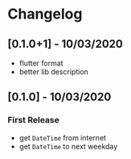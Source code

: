 # Changelog

## [0.1.0+1] - 10/03/2020

* flutter format
* better lib description

## [0.1.0] - 10/03/2020

### First Release

* get `DateTime` from internet
* get `DateTime` to next weekday

